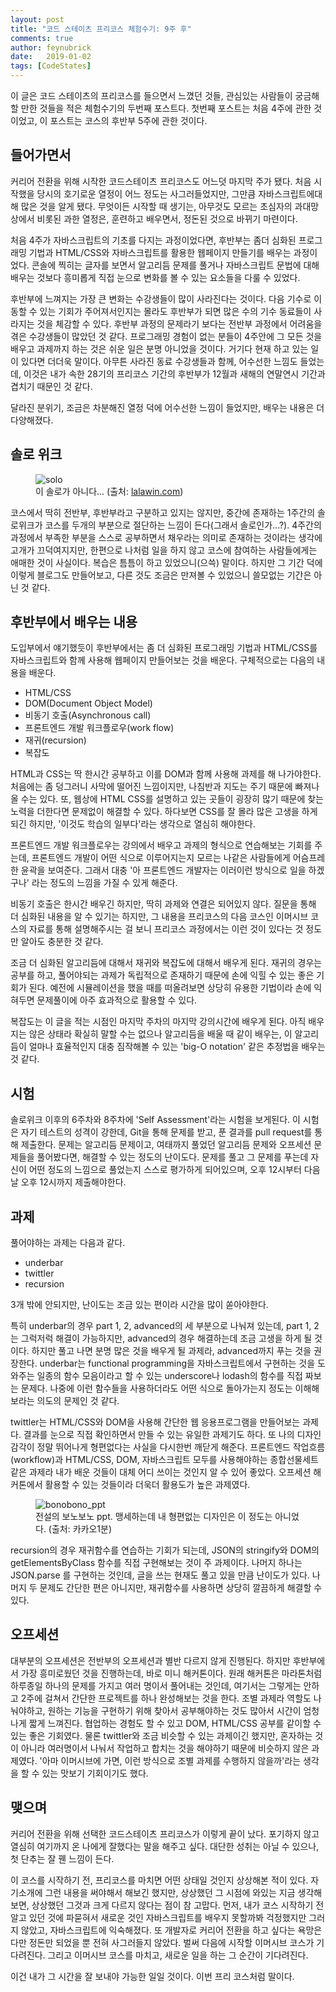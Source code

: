 ```yaml
---
layout: post
title: "코드 스테이츠 프리코스 체험수기: 9주 후"
comments: true
author: feynubrick
date:   2019-01-02
tags: [CodeStates]
---
```


이 글은 코드 스테이츠의 프리코스를 들으면서 느꼈던 것들, 관심있는 사람들이 궁금해할 만한 것들을 적은 체험수기의 두번째 포스트다.
첫번째 포스트는 처음 4주에 관한 것이었고, 이 포스트는 코스의 후반부 5주에 관한 것이다.

## 들어가면서

커리어 전환을 위해 시작한 코드스테이츠 프리코스도 어느덧 마지막 주가 됐다.
처음 시작했을 당시의 호기로운 열정이 어느 정도는 사그러들었지만, 그만큼 자바스크립트에대해 많은 것을 알게 됐다.
무엇이든 시작할 때 생기는, 아무것도 모르는 초심자의 과대망상에서 비롯된 과한 열정은, 훈련하고 배우면서, 정돈된 것으로 바뀌기 마련이다.

처음 4주가 자바스크립트의 기초를 다지는 과정이었다면, 후반부는 좀더 심화된 프로그래밍 기법과 HTML/CSS와 자바스크립트를 활용한 웹페이지 만들기를 배우는 과정이었다. 콘솔에 찍히는 글자를 보면서 알고리듬 문제를 풀거나 자바스크립트 문법에 대해 배우는 것보다 흥미롭게 직접 눈으로 변화를 볼 수 있는 요소들을 다룰 수 있었다. 

후반부에 느껴지는 가장 큰 변화는 수강생들이 많이 사라진다는 것이다.
다음 기수로 이동할 수 있는 기회가 주어져서인지는 몰라도 후반부가 되면 많은 수의 기수 동료들이 사라지는 것을 체감할 수 있다.
후반부 과정의 문제라기 보다는 전반부 과정에서 어려움을 겪은 수강생들이 많았던 것 같다.
프로그래밍 경험이 없는 분들이 4주안에 그 모든 것을 배우고 과제까지 하는 것은 쉬운 일은 분명 아니었을 것이다.
거기다 현재 하고 있는 일이 있다면 더더욱 말이다.
아무튼 사라진 동료 수강생들과 함께, 어수선한 느낌도 들었는데, 이것은 내가 속한 28기의 프리코스 기간의 후반부가 12월과 새해의 연말연시 기간과 겹치기 때문인 것 같다.

달라진 분위기, 조금은 차분해진 열정 덕에 어수선한 느낌이 들었지만, 배우는 내용은 더 다양해졌다.

## 솔로 위크

<figure>
  <img src="http://cfs15.tistory.com/image/13/tistory/2009/02/26/23/15/49a6a3f0e5ff9" alt="solo"/>
  <figcaption>이 솔로가 아니다... (출처: <a href="https://lalawin.com/entry/solo-better-than-couple">lalawin.com</a>)</figcaption>
</figure>

코스에서 딱히 전반부, 후반부라고 구분하고 있지는 않지만, 중간에 존재하는 1주간의 솔로위크가 코스를 두개의 부분으로 절단하는 느낌이 든다(그래서 솔로인가...?).
4주간의 과정에서 부족한 부분을 스스로 공부하면서 채우라는 의미로 존재하는 것이라는 생각에 고개가 끄덕여지지만, 한편으로 나처럼 일을 하지 않고 코스에 참여하는 사람들에게는 애매한 것이 사실이다.
복습은 틈틈이 하고 있었으니(으쓱) 말이다.
하지만 그 기간 덕에 이렇게 블로그도 만들어보고, 다른 것도 조금은 만져볼 수 있었으니 쓸모없는 기간은 아닌 것 같다.

## 후반부에서 배우는 내용

도입부에서 얘기했듯이 후반부에서는 좀 더 심화된 프로그래밍 기법과 HTML/CSS를 자바스크립트와 함께 사용해 웹페이지 만들어보는 것을 배운다. 구체적으로는 다음의 내용을 배운다.

- HTML/CSS
- DOM(Document Object Model)
- 비동기 호출(Asynchronous call)
- 프론트엔드 개발 워크플로우(work flow)
- 재귀(recursion)
- 복잡도

HTML과 CSS는 딱 한시간 공부하고 이를 DOM과 함께 사용해 과제를 해 나가야한다.
처음에는 좀 덩그러니 사막에 떨어진 느낌이지만, 나침반과 지도는 주기 때문에 빠져나올 수는 있다.
또, 웹상에 HTML CSS를 설명하고 있는 곳들이 굉장히 많기 때문에 찾는 노력을 더한다면 문제없이 해결할 수 있다.
하다보면 CSS를 잘 몰라 많은 고생을 하게 되긴 하지만, '이것도 학습의 일부다'라는 생각으로 열심히 해야한다.

프론트엔드 개발 워크플로우는 강의에서 배우고 과제의 형식으로 연습해보는 기회를 주는데, 프론트엔드 개발이 어떤 식으로 이루어지는지 모르는 나같은 사람들에게 어슴프레한 윤곽을 보여준다.
그래서 대충 '아 프론트엔드 개발자는 이러이런 방식으로 일을 하겠구나' 라는 정도의 느낌을 가질 수 있게 해준다.

비동기 호출은 한시간 배우긴 하지만, 딱히 과제와 연결은 되어있지 않다.
질문을 통해 더 심화된 내용을 알 수 있기는 하지만, 그 내용을 프리코스의 다음 코스인 이머시브 코스의 자료를 통해 설명해주시는 걸 보니 프리코스 과정에서는 이런 것이 있다는 것 정도만 알아도 충분한 것 같다.

조금 더 심화된 알고리듬에 대해서 재귀와 복잡도에 대해서 배우게 된다.
재귀의 경우는 공부를 하고, 풀어야되는 과제가 독립적으로 존재하기 때문에 손에 익힐 수 있는 좋은 기회가 된다.
예전에 시뮬레이션을 했을 때를 떠올려보면 상당히 유용한 기법이라 손에 익혀두면 문제풀이에 아주 효과적으로 활용할 수 있다.

복잡도는 이 글을 적는 시점인 마지막 주차의 마지막 강의시간에 배우게 된다.
아직 배우지는 않은 상태라 확실히 말할 수는 없으나 알고리듬을 배울 때 같이 배우는, 이 알고리듬이 얼마나 효율적인지 대충 짐작해볼 수 있는 'big-O notation' 같은 추정법을 배우는 것 같다.

## 시험

솔로위크 이후의 6주차와 8주차에 'Self Assessment'라는 시험을 보게된다.
이 시험은 자기 테스트의 성격이 강한데, Git을 통해 문제를 받고, 푼 결과를 pull request를 통해 제출한다.
문제는 알고리듬 문제이고, 여태까지 풀었던 알고리듬 문제와 오프세션 문제들을 풀어봤다면, 해결할 수 있는 정도의 난이도다.
문제를 풀고 그 문제를 푸는데 자신이 어떤 정도의 느낌으로 풀었는지 스스로 평가하게 되어있으며, 오후 12시부터 다음날 오후 12시까지 제출해야한다.

## 과제

풀어야하는 과제는 다음과 같다.

- underbar
- twittler
- recursion

3개 밖에 안되지만, 난이도는 조금 있는 편이라 시간을 많이 쏟아야한다.

특히 underbar의 경우 part 1, 2, advanced의 세 부분으로 나눠져 있는데, part 1, 2는 그럭저럭 해결이 가능하지만, advanced의 경우 해결하는데 조금 고생을 하게 될 것이다.
하지만 풀고 나면 분명 많은 것을 배우게 될 과제라, advanced까지 푸는 것을 권장한다.
underbar는 functional programming을 자바스크립트에서 구현하는 것을 도와주는 일종의 함수 모음이라고 할 수 있는 underscore나 lodash의 함수를 직접 짜보는 문제다.
나중에 이런 함수들을 사용하더라도 어떤 식으로 돌아가는지 정도는 이해해보라는 의도의 문제인 것 같다.

twittler는 HTML/CSS와 DOM을 사용해 간단한 웹 응용프로그램을 만들어보는 과제다.
결과를 눈으로 직접 확인하면서 만들 수 있는 유일한 과제기도 하다.
또 나의 디자인 감각이 정말 뛰어나게 형편없다는 사실을 다시한번 깨닫게 해준다.
프론트엔드 작업흐름(workflow)과 HTML/CSS, DOM, 자바스크립트 모두를 사용해야하는 종합선물세트같은 과제라 내가 배운 것들이 대체 어디 쓰이는 것인지 알 수 있어 좋았다.
오프세션 해커톤에서 활용할 수 있는 것들이라 더욱더 활용도가 높은 과제였다.

<figure>
  <img src="http://t1.daumcdn.net/liveboard/mykcatchup/0ec1d99738d04bfba00e05473108cb3a.JPG" alt="bonobono_ppt"/>
  <figcaption>전설의 보노보노 ppt. 맹세하는데 내 형편없는 디자인은 이 정도는 아니었다. (출처: 카카오1분)</figcaption>
</figure>

recursion의 경우 재귀함수를 연습하는 기회가 되는데, JSON의 stringify와 DOM의 getElementsByClass 함수를 직접 구현해보는 것이 주 과제이다. 나머지 하나는 JSON.parse 를 구현하는 것인데, 글을 쓰는 현재도 풀고 있을 만큼 난이도가 있다.
나머지 두 문제도 간단한 편은 아니지만, 재귀함수를 사용하면 상당히 깔끔하게 해결할 수 있다.

## 오프세션

대부분의 오프세션은 전반부의 오프세션과 별반 다르지 않게 진행된다. 하지만 후반부에서 가장 흥미로웠던 것을 진행하는데, 바로 미니 해커톤이다.
원래 해커톤은 마라톤처럼 하루종일 하나의 문제를 가지고 여러 명이서 풀어내는 것인데, 여기서는 그렇게는 안하고 2주에 걸쳐서 간단한 프로젝트를 하나 완성해보는 것을 한다.
조별 과제라 역할도 나눠야하고, 원하는 기능을 구현하기 위해 찾아서 공부해야하는 것도 많아서 시간이 엄청나게 짧게 느껴진다.
협업하는 경험도 할 수 있고 DOM, HTML/CSS 공부를 같이할 수 있는 좋은 기회였다.
물론 twittler와 조금 비슷할 수 있는 과제이긴 했지만, 혼자하는 것이 아니라 여러명이서 나눠서 작업하고 합치는 것을 해야하기 때문에 비슷하지 않은 과제였다.
'아마 이머시브에 가면, 이런 방식으로 조별 과제를 수행하지 않을까'라는 생각을 할 수 있는 맛보기 기회이기도 했다.

## 맺으며

커리어 전환을 위해 선택한 코드스테이츠 프리코스가 이렇게 끝이 났다.
포기하지 않고 열심히 여기까지 온 나에게 잘했다는 말을 해주고 싶다.
대단한 성취는 아닐 수 있으나, 첫 단추는 잘 꿴 느낌이 든다.

이 코스를 시작하기 전, 프리코스를 마치면 어떤 상태일 것인지 상상해본 적이 있다.
자기소개에 그런 내용을 써야해서 해보긴 했지만, 상상했던 그 시점에 와있는 지금 생각해보면, 상상했던 그것과 크게 다르지 않다는 점이 참 고맙다.
먼저, 내가 코스 시작하기 전 알고 있던 것에 파묻혀서 새로운 것인 자바스크립트를 배우지 못할까봐 걱정했지만 그러지 않았고, 자바스크립트에 익숙해졌다.
또 개발자로 커리어 전환을 하고 싶다는 욕망은 다만 정돈만 되었을 뿐 전혀 사그러들지 않았다.
벌써 다음에 시작할 이머시브 코스가 기다려진다.
그리고 이머시브 코스를 마치고, 새로운 일을 하는 그 순간이 기다려진다.

이건 내가 그 시간을 잘 보내야 가능한 일일 것이다.
이번 프리 코스처럼 말이다.